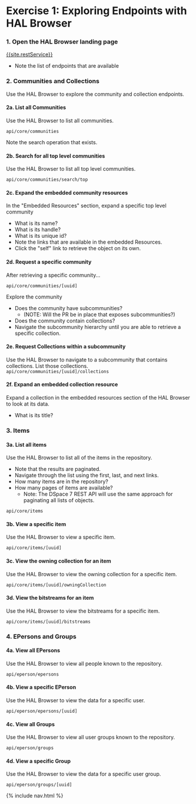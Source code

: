 # Exercise 1: Exploring Endpoints with HAL Browser

### 1. Open the HAL Browser landing page

[{{site.restService}}]({{site.restService}})

- Note the list of endpoints that are available

### 2. Communities and Collections
Use the HAL Browser to explore the community and collection endpoints.

#### 2a. List all Communities
Use the HAL Browser to list all communities.

`api/core/communities`

Note the search operation that exists.

#### 2b. Search for all top level communities
Use the HAL Browser to list all top level communities.

`api/core/communities/search/top`

#### 2c. Expand the embedded community resources
In the "Embedded Resources" section, expand a specific top level community
- What is its name?
- What is its handle?
- What is its unique id?
- Note the links that are available in the embedded Resources.
- Click the "self" link to retrieve the object on its own.

#### 2d. Request a specific community
After retrieving a specific community...

`api/core/communities/[uuid]`

Explore the community
- Does the community have subcommunities?
  - (NOTE: Will the PR be in place that exposes subcommunities?)
- Does the community contain collections?
- Navigate the subcommunity hierarchy until you are able to retrieve a specific collection.

#### 2e. Request Collections within a subcommunity
Use the HAL Browser to navigate to a subcommunity that contains collections.  List those collections.
`api/core/communities/[uuid]/collections`

#### 2f. Expand an embedded collection resource
Expand a collection in the embedded resources section of the HAL Browser to look at its data.
- What is its title?

### 3. Items

#### 3a. List all items
Use the HAL Browser to list all of the items in the repository.
- Note that the results are paginated.
- Navigate through the list using the first, last, and next links.
- How many items are in the repository?
- How many pages of items are available?
  - Note: The DSpace 7 REST API will use the same approach for paginating all lists of objects.

`api/core/items`

#### 3b. View a specific item
Use the HAL Browser to view a specific item.

`api/core/items/[uuid]`

#### 3c. View the owning collection for an item
Use the HAL Browser to view the owning collection for a specific item.

`api/core/items/[uuid]/owningCollection`

#### 3d. View the bitstreams for an item
Use the HAL Browser to view the bitstreams for a specific item.

`api/core/items/[uuid]/bitstreams`

### 4. EPersons and Groups

#### 4a. View all EPersons
Use the HAL Browser to view all people known to the repository.

`api/eperson/epersons`

#### 4b. View a specific EPerson
Use the HAL Browser to view the data for a specific user.

`api/eperson/epersons/[uuid]`

#### 4c. View all Groups
Use the HAL Browser to view all user groups known to the repository.

`api/eperson/groups`

#### 4d. View a specific Group
Use the HAL Browser to view the data for a specific user group.

`api/eperson/groups/[uuid]`

{% include nav.html %}
